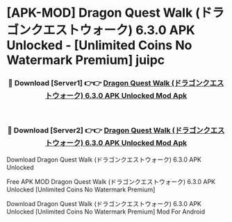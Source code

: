 # [APK-MOD] Dragon Quest Walk (ドラゴンクエストウォーク) 6.3.0 APK Unlocked - [Unlimited Coins No Watermark Premium] juipc



<div align="center">
<h3>🔴 Download [Server1] 👉👉 <a href="https://momento.my/?title=Dragon_Quest_Walk_(ドラゴンクエストウォーク)_6.3.0_APK_Unlocked">Dragon Quest Walk (ドラゴンクエストウォーク) 6.3.0 APK Unlocked Mod Apk</a></h3><br>

<h3>🔴 Download [Server2] 👉👉 <a href="https://momento.my/?title=Dragon_Quest_Walk_(ドラゴンクエストウォーク)_6.3.0_APK_Unlocked">Dragon Quest Walk (ドラゴンクエストウォーク) 6.3.0 APK Unlocked Mod Apk</a></h3>
</div>



Download Dragon Quest Walk (ドラゴンクエストウォーク) 6.3.0 APK Unlocked 

Free APK MOD Dragon Quest Walk (ドラゴンクエストウォーク) 6.3.0 APK Unlocked [Unlimited Coins No Watermark Premium]

Download Dragon Quest Walk (ドラゴンクエストウォーク) 6.3.0 APK Unlocked [Unlimited Coins No Watermark Premium] Mod For Android
